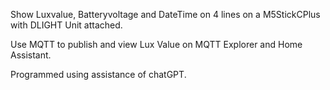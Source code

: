 Show Luxvalue, Batteryvoltage and DateTime on 4 lines on a M5StickCPlus with DLIGHT Unit attached.

Use MQTT to publish and view Lux Value on MQTT Explorer and Home Assistant.

Programmed using assistance of chatGPT.
